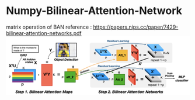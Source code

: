 # Numpy-Bilinear-Attention-Network
matrix operation of BAN
reference : https://papers.nips.cc/paper/7429-bilinear-attention-networks.pdf
![ban](ban.png)
